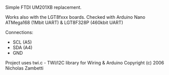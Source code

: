Simple FTDI UM201XB replacement.

Works also with the LGT8fxxx boards.
Checked with Arduino Nano ATMega168 (1Mbit UART) & LGT8F328P (460kbit UART)

Connections:
- SCL (A5)
- SDA (A4)
- GND

Project uses twi.c - TWI/I2C library for Wiring & Arduino
Copyright (c) 2006 Nicholas Zambetti
